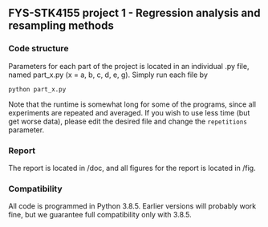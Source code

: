 ## FYS-STK4155 project 1 - Regression analysis and resampling methods
### Code structure
Parameters for each part of the project is located in an individual .py file, named part_x.py (x = a, b, c, d, e, g). Simply run each file by

```
python part_x.py
```

Note that the runtime is somewhat long for some of the programs, since all experiments are repeated and averaged. If you wish to use less time (but get worse data), please edit the desired file and change the ```repetitions``` parameter.


### Report
The report is located in /doc, and all figures for the report is located in /fig.

### Compatibility
All code is programmed in Python 3.8.5. Earlier versions will probably work fine, but we guarantee full compatibility only with 3.8.5.